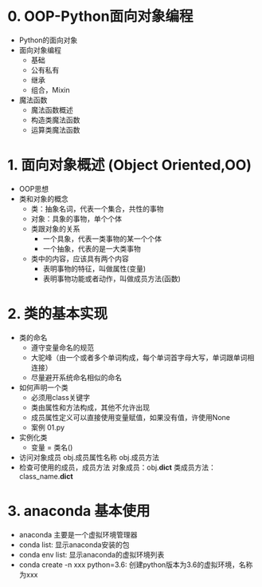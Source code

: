 # 0. OOP-Python面向对象编程
- Python的面向对象
- 面向对象编程
    - 基础
    - 公有私有
    - 继承
    - 组合，Mixin
 - 魔法函数
    - 魔法函数概述
    - 构造类魔法函数
    - 运算类魔法函数
    
# 1. 面向对象概述 (Object Oriented,OO)
- OOP思想
- 类和对象的概念
    - 类：抽象名词，代表一个集合，共性的事物
    - 对象：具象的事物，单个个体
    - 类跟对象的关系
        - 一个具象，代表一类事物的某一个个体
        - 一个抽象，代表的是一大类事物
    - 类中的内容，应该具有两个内容
        - 表明事物的特征，叫做属性(变量)
        - 表明事物功能或者动作，叫做成员方法(函数)

# 2. 类的基本实现
- 类的命名
    - 遵守变量命名的规范
    - 大驼峰（由一个或者多个单词构成，每个单词首字母大写，单词跟单词相连接）
    - 尽量避开系统命名相似的命名
 - 如何声明一个类
    - 必须用class关键字
    - 类由属性和方法构成，其他不允许出现
    - 成员属性定义可以直接使用变量赋值，如果没有值，许使用None
    - 案例 01.py
 - 实例化类
    - 变量 = 类名()
 - 访问对象成员
    obj.成员属性名称
    obj.成员方法
 - 检查可使用的成员，成员方法
    对象成员：obj.__dict__
    类成员方法：class_name.__dict__

# 3. anaconda 基本使用
- anaconda 主要是一个虚拟环境管理器
- conda list: 显示anaconda安装的包
- conda env list: 显示anaconda的虚拟环境列表
- conda create -n xxx python=3.6: 创建python版本为3.6的虚拟环境，名称为xxx

        
    
